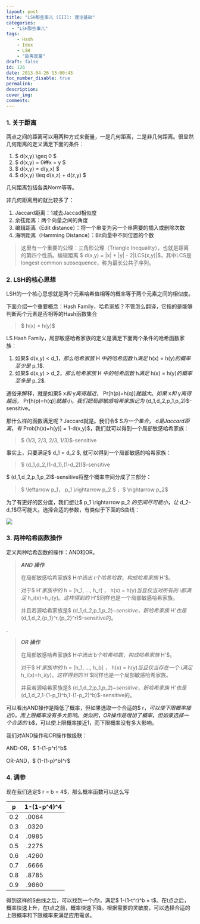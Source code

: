 ```yaml
---
layout: post
title: "LSH那些事儿 (III): 理论基础"
categories:
  - "LSH那些事儿"
tags:
    - Hash
    - Idex
    - LSH
    - "距离度量"
draft: false
id: 126
date: 2013-04-26 13:00:43
toc_number_disable: true
permalink:
description:
cover_img:
comments:
---
```


### 1. 关于距离

两点之间的距离可以用两种方式来衡量，一是几何距离，二是非几何距离。很显然几何距离的定义满足下面的条件：

1.  $ d(x,y) \geq 0 $
2.  $ d(x,y) = 0~~iff~~x = y $
3.  $ d(x,y) = d(y,x) $
4.  $ d(x,y) \leq d(x,z) + d(z,y) $

几何距离包括各类Norm等等。

非几何距离用的就比较多了：

1.  Jaccard距离：1减去Jaccad相似度
2.  余弦距离：两个向量之间的角度
3.  编辑距离（Edit distance）：将一个串变为另一个串需要的插入或删除次数
4.  海明距离（Hamming Distance）：Bit向量中不同位置的个数

> 这里有一个重要的公理：三角形公理（Triangle Inequality），也就是距离的第四个性质。编辑距离 $ d(x,y) = |x| + |y| - 2|LCS(x,y)|$，其中LCS是longest common subsequence，称为最长公共子序列。

### 2. LSH的核心思想

LSH的一个核心思想就是两个元素哈希值相等的概率等于两个元素之间的相似度。

下面介绍一个重要概念：Hash Family，哈希家族？不管怎么翻译，它指的是能够判断两个元素是否相等的Hash函数集合

> $ h(x) = h(y)$

LS Hash Family，局部敏感哈希家族的定义是满足下面两个条件的哈希函数家族：

1.  如果$ d(x,y) < d_1$，那么哈希家族$ H $中的哈希函数$ h$满足$ h(x) = h(y)$的概率至少是$ p_1$.
2.  如果$ d(x,y) > d_2$，那么哈希家族$ H $中的哈希函数$ h$满足$ h(x) = h(y)$的概率至多是$ p_2$.

通俗来解释，就是如果$ x$和$ y$离得越近，$ Pr[h(p)=h(q)]$就越大。如果$ x$和$ y$离得越远，$ Pr[h(p)=h(q)]$就越小。我们把局部敏感哈希家族记为$ (d_1,d_2,p_1,p_2)$-sensitive。

那什么样的函数满足呢？Jaccard就是。我们令$ S$为一个集合，$ d$是Jaccard距离，有$ Prob[h(x)=h(y)] = 1-d(x,y)$，我们就可以得到一个局部敏感哈希家族：

> $ (1/3, 2/3, 2/3, 1/3)$-sensitive

事实上，只要满足$ d_1 < d_2 $, 就可以得到一个局部敏感的哈希家族：

> $ (d_1,d_2,(1-d_1),(1-d_2))$-sensitive

$ (d_1,d_2,p_1,p_2)$-sensitive将整个概率空间分成了三部分：

> $ \leftarrow p_1$，$ p_1 \rightarrow p_2 $ ，$ \rightarrow p_2$

为了有更好的区分度，我们想让$ p_1 \rightarrow p_2 $的空间尽可能小，让$ d_2-d_1$尽可能大。选择合适的参数，有类似于下面的S曲线：

![](15144243_L3JA.png)

### 3. 两种哈希函数操作

定义两种哈希函数的操作：AND和OR。

> **_AND 操作_**
>
>   在局部敏感哈希家族$ H$中选出$ r$个哈希哈数，构成哈希家族$ H'$。
>
>   对于$ H'$家族中的$ h = [h_1, ..., h_r] $，$ h(x) = h(y)$当且仅当对所有的$ i$都满足$ h_i(x)=h_i(y)$。这样得到的$ H'$同样也是一个局部敏感哈希家族。
>
>   并且若源哈希家族是$ (d_1,d_2,p_1,p_2)$-sensitive，新哈希家族$ H'$也是$ (d_1,d_2,{p_1}^r,{p_2}^r)$-sensitive的。

.

> **_OR 操作_**
>
>   在局部敏感哈希家族$ H$中选出$ b$个哈希哈数，构成哈希家族$ H'$。
>
>   对于$ H'$家族中的$ h = [h_1, ..., h_b] $，$ h(x) = h(y)$当且仅当存在一个$ i$满足$ h_i(x)=h_i(y)$。这样得到的$ H'$同样也是一个局部敏感哈希家族。
>
>   并且若源哈希家族是$ (d_1,d_2,p_1,p_2)$-sensitive，新哈希家族$ H'$也是$ (d_1,d_2,1-(1-p_1)^b,1-(1-p_2)^b)$-sensitive的。

可以看出AND操作是降低了概率，但如果选取一个合适的$ r$，可以使下限概率接近0，而上限概率没有多大影响。类似的，OR操作是增加了概率，但如果选择一个合适的$ b$，可以使上限概率接近1，而下限概率没有多大影响。

我们对AND操作和OR操作做级联：

AND-OR，$ 1-(1-p^r)^b$

OR-AND，$ (1-(1-p)^b)^r$

### 4. 调参

现在我们选定$ r = b = 4$，那么概率函数可以这么写

<table>
<thead>
<tr>
  <th>p</th>
  <th>1-(1-p^4)^4</th>
</tr>
</thead>
<tbody>
<tr>
  <td>0.2</td>
  <td> .0064</td>
</tr>
<tr>
  <td>0.3</td>
  <td> .0320</td>
</tr>
<tr>
  <td>0.4</td>
  <td> .0985</td>
</tr>
<tr>
  <td>0.5</td>
  <td> .2275</td>
</tr>
<tr>
  <td>0.6</td>
  <td> .4260</td>
</tr>
<tr>
  <td>0.7</td>
  <td> .6666</td>
</tr>
<tr>
  <td>0.8</td>
  <td> .8785</td>
</tr>
<tr>
  <td>0.9</td>
  <td> .9860</td>
</tr>
</tbody>
</table>

得到这样的S曲线之后，可以找到一个点t，满足$ 1-(1-t^r)^b = t$。在t点之后，概率快速上升，在t点之前，概率快速下降。根据需要的灵敏度，可以选择合适的上限概率和下限概率来满足应用需求。
